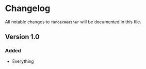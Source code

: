 # Changelog

All notable changes to `YandexWeather` will be documented in this file.

## Version 1.0

### Added
- Everything
